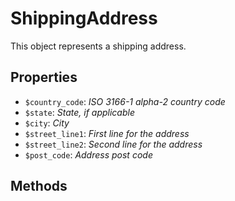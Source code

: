 # ShippingAddress	

This object represents a shipping address.	

## Properties	

- `$country_code`: _ISO 3166-1 alpha-2 country code_
- `$state`: _State, if applicable_
- `$city`: _City_
- `$street_line1`: _First line for the address_
- `$street_line2`: _Second line for the address_
- `$post_code`: _Address post code_

## Methods	
